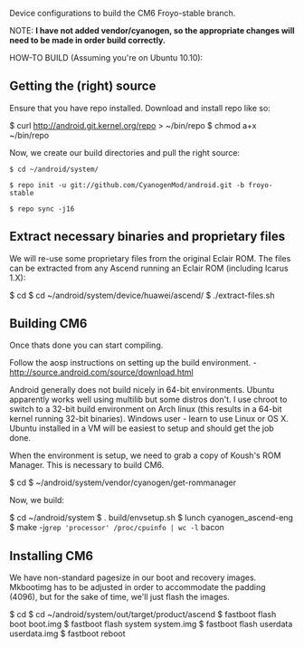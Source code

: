 Device configurations to build the CM6 Froyo-stable branch. 

NOTE: **I have not added vendor/cyanogen, so the appropriate changes will need to be made in order build correctly.**

HOW-TO BUILD (Assuming you're on Ubuntu 10.10):

Getting the (right) source
--------------------------

Ensure that you have repo installed. Download and install repo like so:

$ curl http://android.git.kernel.org/repo > ~/bin/repo
$ chmod a+x ~/bin/repo

Now, we create our build directories and pull the right source:

    $ cd ~/android/system/
    
    $ repo init -u git://github.com/CyanogenMod/android.git -b froyo-stable
    
    $ repo sync -j16

Extract necessary binaries and proprietary files
------------------------------------------------

We will re-use some proprietary files from the original Eclair ROM. 
The files can be extracted from any Ascend running an Eclair ROM (including Icarus 1.X):

$ cd
$ cd ~/android/system/device/huawei/ascend/
$ ./extract-files.sh

Building CM6
-------------
Once thats done you can start compiling.

Follow the aosp instructions on setting up the build environment. - http://source.android.com/source/download.html

Android generally does not build nicely in 64-bit environments. Ubuntu apparently works well using multilib but some distros don't. I use chroot to switch to a 32-bit build environment on Arch linux (this results in a 64-bit kernel running 32-bit binaries).
Windows user - learn to use Linux or OS X. Ubuntu installed in a VM will be easiest to setup and should get the job done.

When the environment is setup, we need to grab a copy of Koush's ROM Manager. This is necessary to build CM6.

$ cd
$ ~/android/system/vendor/cyanogen/get-rommanager

Now, we build:

$ cd ~/android/system
$ . build/envsetup.sh
$ lunch cyanogen_ascend-eng
$ make -j`grep 'processor' /proc/cpuinfo | wc -l` bacon

Installing CM6
---------------

We have non-standard pagesize in our boot and recovery images. Mkbootimg has to be adjusted in order to accommodate the padding (4096), but for the sake of time, we'll just flash the images.

$ cd
$ cd ~/android/system/out/target/product/ascend
$ fastboot flash boot boot.img
$ fastboot flash system system.img
$ fastboot flash userdata userdata.img
$ fastboot reboot